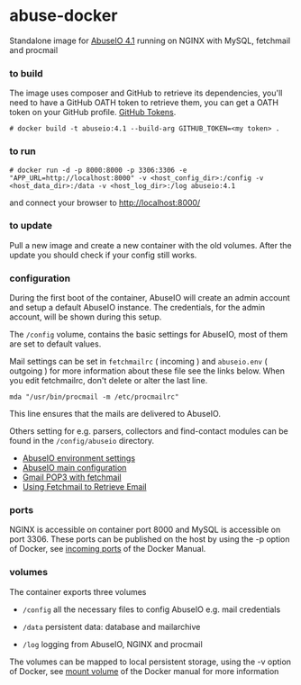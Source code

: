 # abuse-docker
Standalone image for [AbuseIO 4.1](https://github.com/AbuseIO/AbuseIO) running on NGINX with MySQL, fetchmail and procmail

### to build
The image uses composer and GitHub to retrieve its dependencies, you'll need to have a GitHub OATH token to retrieve them, you can get a OATH token on your GitHub profile. [GitHub Tokens](https://github.com/settings/tokens).

    # docker build -t abuseio:4.1 --build-arg GITHUB_TOKEN=<my token> .

### to run

    # docker run -d -p 8000:8000 -p 3306:3306 -e "APP_URL=http://localhost:8000" -v <host_config_dir>:/config -v <host_data_dir>:/data -v <host_log_dir>:/log abuseio:4.1
    
and connect your browser to [http://localhost:8000/](http://localhost:8000/)

### to update

Pull a new image and create a new container with the old volumes. After the update you should check if your config still works.

### configuration
During the first boot of the container, AbuseIO will create an admin account and setup a default AbuseIO instance. The credentials, for the admin account, will be shown during this setup.

The  `/config`  volume,  contains the basic settings for AbuseIO, most of them are set to default values.

Mail settings can be set in `fetchmailrc` \( incoming \) and `abuseio.env` \( outgoing \)  for more information about these file see the links below. When you edit fetchmailrc, don't delete or alter the last line.
    
    mda "/usr/bin/procmail -m /etc/procmailrc"
    
This line ensures that the mails are delivered to AbuseIO.


Others setting for  e.g. parsers, collectors and  find-contact modules can be found in the `/config/abuseio` directory.

 - [AbuseIO environment settings](https://docs.abuse.io/en/latest/installation/#environment-settings)
 - [AbuseIO main configuration](https://docs.abuse.io/en/latest/configuration_main/)
 - [Gmail POP3 with fetchmail](https://www.axllent.org/docs/view/gmail-pop3-with-fetchmail/)
 - [Using Fetchmail to Retrieve Email](https://www.linode.com/docs/email/clients/using-fetchmail-to-retrieve-email)

### ports
NGINX is accessible on container port 8000 and MySQL is accessible on port 3306. These ports can be published 
on the host by using the -p option of Docker, see [incoming ports](https://docs.docker.com/engine/reference/run/#expose-incoming-ports)
of the Docker Manual.

### volumes
The container exports three volumes

 - `/config`
   all the necessary files to config AbuseIO e.g. mail credentials 
   
 - `/data`
   persistent data: database and mailarchive

 - `/log`
   logging from AbuseIO, NGINX and procmail
   
 
The volumes can be mapped to local persistent storage, using the -v option of Docker, see [mount volume](https://docs.docker.com/engine/reference/commandline/run/#mount-volume--v---read-only) of the Docker manual for more information
